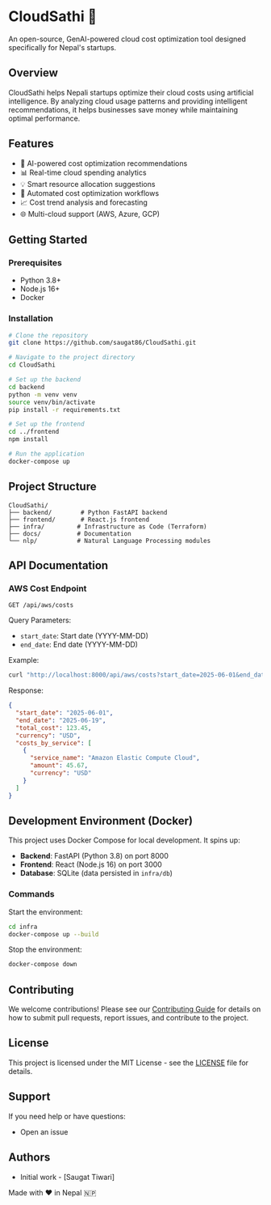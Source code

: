 # CloudSathi 🚀

An open-source, GenAI-powered cloud cost optimization tool designed specifically for Nepal's startups.

## Overview

CloudSathi helps Nepali startups optimize their cloud costs using artificial intelligence. By analyzing cloud usage patterns and providing intelligent recommendations, it helps businesses save money while maintaining optimal performance.

## Features

- 🤖 AI-powered cost optimization recommendations
- 📊 Real-time cloud spending analytics
- 💡 Smart resource allocation suggestions
- 🔄 Automated cost optimization workflows
- 📈 Cost trend analysis and forecasting
- 🌐 Multi-cloud support (AWS, Azure, GCP)

## Getting Started

### Prerequisites

- Python 3.8+
- Node.js 16+
- Docker

### Installation

```bash
# Clone the repository
git clone https://github.com/saugat86/CloudSathi.git

# Navigate to the project directory
cd CloudSathi

# Set up the backend
cd backend
python -m venv venv
source venv/bin/activate
pip install -r requirements.txt

# Set up the frontend
cd ../frontend
npm install

# Run the application
docker-compose up
```

## Project Structure

```
CloudSathi/
├── backend/        # Python FastAPI backend
├── frontend/       # React.js frontend
├── infra/         # Infrastructure as Code (Terraform)
├── docs/          # Documentation
└── nlp/           # Natural Language Processing modules
```

## API Documentation

### AWS Cost Endpoint

```
GET /api/aws/costs
```

Query Parameters:

- `start_date`: Start date (YYYY-MM-DD)
- `end_date`: End date (YYYY-MM-DD)

Example:

```bash
curl "http://localhost:8000/api/aws/costs?start_date=2025-06-01&end_date=2025-06-19"
```

Response:

```json
{
  "start_date": "2025-06-01",
  "end_date": "2025-06-19",
  "total_cost": 123.45,
  "currency": "USD",
  "costs_by_service": [
    {
      "service_name": "Amazon Elastic Compute Cloud",
      "amount": 45.67,
      "currency": "USD"
    }
  ]
}
```

## Development Environment (Docker)

This project uses Docker Compose for local development. It spins up:

- **Backend**: FastAPI (Python 3.8) on port 8000
- **Frontend**: React (Node.js 16) on port 3000
- **Database**: SQLite (data persisted in `infra/db`)

### Commands

Start the environment:

```bash
cd infra
docker-compose up --build
```

Stop the environment:

```bash
docker-compose down
```

## Contributing

We welcome contributions! Please see our [Contributing Guide](CONTRIBUTING.md) for details on how to submit pull requests, report issues, and contribute to the project.

## License

This project is licensed under the MIT License - see the [LICENSE](LICENSE) file for details.

## Support

If you need help or have questions:

- Open an issue

## Authors

- Initial work - [Saugat Tiwari]

Made with ❤️ in Nepal 🇳🇵
